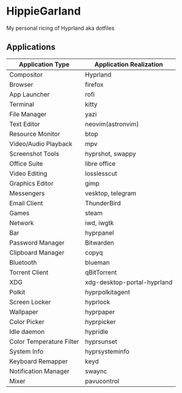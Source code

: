 # HippieGarland
My personal ricing of Hyprland aka dotfiles

## Applications
| Application Type         | Application Realization     |
| ------------------------ | --------------------------- |
| Compositor               | Hyprland                    |
| Browser                  | firefox                     |
| App Launcher             | rofi                        |
| Terminal                 | kitty                       |
| File Manager             | yazi                        |
| Text Editor              | neovim(astronvim)           |
| Resource Monitor         | btop                        |
| Video/Audio Playback     | mpv                         |
| Screenshot Tools         | hyprshot, swappy            |
| Office Suite             | libre office                |
| Video Editing            | losslesscut                 |
| Graphics Editor          | gimp                        |
| Messengers               | vesktop, telegram           |
| Email Client             | ThunderBird                 |
| Games                    | steam                       |
| Network                  | iwd, iwgtk                  |
| Bar                      | hyprpanel                   |
| Password Manager         | Bitwarden                   |
| Clipboard Manager        | copyq                       |
| Bluetooth                | blueman                     |
| Torrent Client           | qBitTorrent                 |
| XDG                      | xdg-desktop-portal-hyprland |
| Polkit                   | hyprpolkitagent             |
| Screen Locker            | hyprlock                    |
| Wallpaper                | hyprpaper                   |
| Color Picker             | hyprpicker                  |
| Idle daemon              | hypridle                    |
| Color Temperature Filter | hyprsunset                  |
| System Info              | hyprsysteminfo              |
| Keyboard Remapper        | keyd                        |
| Notification Manager     | swaync                      |
| Mixer                    | pavucontrol                 |
